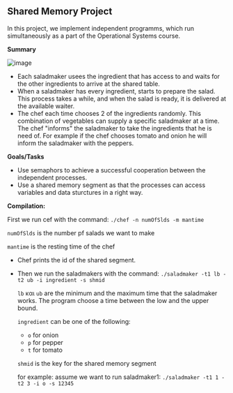 ## Shared Memory Project

In this project, we implement independent programms, which run simultaneously as a part of the Operational Systems course.

**Summary**

![image](https://user-images.githubusercontent.com/61420354/199811994-98800ae4-4db8-40b0-aa40-0f5b413288ef.png)

- Each saladmaker usees the ingredient that has access to and waits for the other ingredients to arrive at the shared table.
-  When a saladmaker has every ingredient, starts to prepare the salad. This process takes a while, and when the salad is ready, it is delivered at the available waiter. 
-  The chef each time chooses 2 of the ingredients randomly. This combination of vegetables can supply a specific saladmaker at a time. The chef "informs" the saladmaker to take the ingredients that he is need of. For example if the chef chooses tomato and onion he will inform the saladmaker with the peppers.

**Goals/Tasks**
- Use semaphors to achieve a successful cooperation between the independent processes.
- Use a shared memory segment as that the processes can access variables and data sturctures in a right way.

**Compilation:** 

First we run cef with the command: `./chef -n numOfSlds -m mantime`

  `numOfSlds` is the number pf salads we want to make
  
  `mantime` is the resting time of the chef

- Chef prints the id of the shared segment.  
- Then we run the saladmakers with the command: `./saladmaker -t1 lb -t2 ub -i ingredient -s shmid`  

  `lb` και `ub` are the minimum and the maximum time that the saladmaker works. The program choose a time between   the low and the upper bound. 
  
  `ingredient` can be one of the following:
  - `o` for onion
  - `p` for pepper
  - `t` for tomato

  `shmid` is the key for the shared memory segment
  
  for example: assume we want to run saladmaker1: ```./saladmaker -t1 1 -t2 3 -i o -s 12345```
